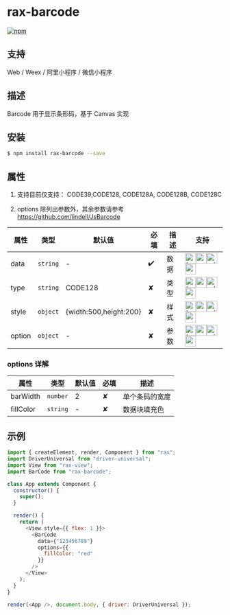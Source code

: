 # rax-barcode

[![npm](https://img.shields.io/npm/v/rax-barcode.svg)](https://www.npmjs.com/package/rax-barcode)

## 支持

Web / Weex / 阿里小程序 / 微信小程序

## 描述

Barcode 用于显示条形码，基于 Canvas 实现

## 安装

```bash
$ npm install rax-barcode --save
```

## 属性

1. 支持目前仅支持： CODE39,CODE128, CODE128A, CODE128B, CODE128C

2. options 除列出参数外，其余参数请参考 https://github.com/lindell/JsBarcode

| **属性** | **类型** | **默认值**             | **必填** | **描述** | **支持**                                                                                                                                                                                                                                                                                                                                                              |
| -------- | -------- | ---------------------- | -------- | -------- | --------------------------------------------------------------------------------------------------------------------------------------------------------------------------------------------------------------------------------------------------------------------------------------------------------------------------------------------------------------------- |
| data     | `string` | -                      | ✔️     | 数据     | <img alt="browser" src="https://gw.alicdn.com/tfs/TB1uYFobGSs3KVjSZPiXXcsiVXa-200-200.svg" width="25px" height="25px" /><img alt="weex" src="https://gw.alicdn.com/tfs/TB1jM0ebMaH3KVjSZFjXXcFWpXa-200-200.svg" width="25px" height="25px" /><img alt="miniApp" src="https://gw.alicdn.com/tfs/TB1bBpmbRCw3KVjSZFuXXcAOpXa-200-200.svg" width="25px" height="25px" /><img alt="wechatMiniprogram" src="https://img.alicdn.com/tfs/TB1slcYdxv1gK0jSZFFXXb0sXXa-200-200.svg" width="25px" height="25px"> |
| type     | `string` | CODE128                | ✘     | 类型     | <img alt="browser" src="https://gw.alicdn.com/tfs/TB1uYFobGSs3KVjSZPiXXcsiVXa-200-200.svg" width="25px" height="25px" /><img alt="weex" src="https://gw.alicdn.com/tfs/TB1jM0ebMaH3KVjSZFjXXcFWpXa-200-200.svg" width="25px" height="25px" /><img alt="miniApp" src="https://gw.alicdn.com/tfs/TB1bBpmbRCw3KVjSZFuXXcAOpXa-200-200.svg" width="25px" height="25px" /><img alt="wechatMiniprogram" src="https://img.alicdn.com/tfs/TB1slcYdxv1gK0jSZFFXXb0sXXa-200-200.svg" width="25px" height="25px"> |
| style    | `object` | {width:500,height:200} | ✘     | 样式     | <img alt="browser" src="https://gw.alicdn.com/tfs/TB1uYFobGSs3KVjSZPiXXcsiVXa-200-200.svg" width="25px" height="25px" /><img alt="weex" src="https://gw.alicdn.com/tfs/TB1jM0ebMaH3KVjSZFjXXcFWpXa-200-200.svg" width="25px" height="25px" /><img alt="miniApp" src="https://gw.alicdn.com/tfs/TB1bBpmbRCw3KVjSZFuXXcAOpXa-200-200.svg" width="25px" height="25px" /><img alt="wechatMiniprogram" src="https://img.alicdn.com/tfs/TB1slcYdxv1gK0jSZFFXXb0sXXa-200-200.svg" width="25px" height="25px"> |
| option   | `object` | -                      | ✘     | 参数     | <img alt="browser" src="https://gw.alicdn.com/tfs/TB1uYFobGSs3KVjSZPiXXcsiVXa-200-200.svg" width="25px" height="25px" /><img alt="weex" src="https://gw.alicdn.com/tfs/TB1jM0ebMaH3KVjSZFjXXcFWpXa-200-200.svg" width="25px" height="25px" /><img alt="miniApp" src="https://gw.alicdn.com/tfs/TB1bBpmbRCw3KVjSZFuXXcAOpXa-200-200.svg" width="25px" height="25px" /><img alt="wechatMiniprogram" src="https://img.alicdn.com/tfs/TB1slcYdxv1gK0jSZFFXXb0sXXa-200-200.svg" width="25px" height="25px"> |

### options 详解

| **属性**          | **类型** | **默认值** | **必填** | **描述**                                                                                                              |
| ----------------- | -------- | ---------- | -------- | --------------------------------------------------------------------------------------------------------------------- |
| barWidth | `number` | 2          | ✘    | 单个条码的宽度 |
| fillColor        | `string` | -          | ✘    | 数据块填充色                             |

## 示例

```js
import { createElement, render, Component } from "rax";
import DriverUniversal from "driver-universal";
import View from "rax-view";
import BarCode from "rax-barcode";

class App extends Component {
  constructor() {
    super();
  }

  render() {
    return (
      <View style={{ flex: 1 }}>
        <BarCode
          data={"123456789"}
          options={{
            fillColor: "red"
          }}
        />
      </View>
    );
  }
}

render(<App />, document.body, { driver: DriverUniversal });
```
